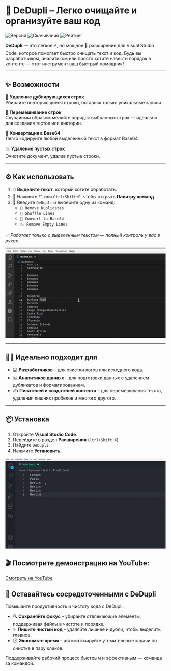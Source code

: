 # 🧹 DeDupli – Легко очищайте и организуйте ваш код

![Версия](https://img.shields.io/visual-studio-marketplace/v/learnwithyan.dedupli?label=Версия)
![Скачивания](https://img.shields.io/visual-studio-marketplace/d/learnwithyan.dedupli?label=Скачивания)
![Рейтинг](https://img.shields.io/visual-studio-marketplace/stars/learnwithyan.dedupli?label=Рейтинг)

**DeDupli** — это лёгкое ⚡, но мощное 💪 расширение для Visual Studio Code, которое помогает быстро очищать текст и код. Будь вы разработчиком, аналитиком или просто хотите навести порядок в контенте — этот инструмент ваш быстрый помощник!

---

## ✨ Возможности

🧽 **Удаление дублирующихся строк**  
Убирайте повторяющиеся строки, оставляя только уникальные записи.

🔀 **Перемешивание строк**  
Случайным образом меняйте порядок выбранных строк — идеально для создания тестов или викторин.

🧾 **Конвертация в Base64**  
Легко кодируйте любой выделенный текст в формат Base64.

📉 **Удаление пустых строк**  
Очистите документ, удалив пустые строки.

---

## ⚙️ Как использовать

1. 🖱️ **Выделите текст**, который хотите обработать.
2. 🎯 Нажмите `F1` или `Ctrl+Shift+P`, чтобы открыть **Палитру команд**.
3. 💼 Введите `DeDupli` и выберите одну из команд:
   - `🧽 Remove Duplicates`
   - `🔀 Shuffle Lines`
   - `🧾 Convert to Base64`
   - `📉 Remove Empty Lines`

*✅ Работает только с выделенным текстом — полный контроль у вас в руках.*

[![Расширение Vscode](/translations/demo.gif 'Демонстрация расширения')](https://learnwithyan.com)

---

## 👨‍💻 Идеально подходит для

- 💻 **Разработчиков** – для очистки логов или исходного кода.
- 📊 **Аналитиков данных** – для подготовки данных с удалением дубликатов и форматированием.
- ✍️ **Писателей и создателей контента** – для перемешивания текста, удаления лишних пробелов и многого другого.

---

## 📦 Установка

1. Откройте **Visual Studio Code**.
2. Перейдите в раздел **Расширения** (`Ctrl+Shift+X`).
3. Найдите `DeDupli`.
4. Нажмите **Установить**.

[![Расширение Vscode](/translations/demo2.gif 'Демонстрация расширения')](https://learnwithyan.com)

## 🎬 Посмотрите демонстрацию на YouTube:

[Смотреть на YouTube](https://www.youtube.com/watch?v=f9PHCYbTWbc)

## 🧠 Оставайтесь сосредоточенными с DeDupli

Повышайте продуктивность и чистоту кода с DeDupli:

- 🔍 **Сохраняйте фокус** – убирайте отвлекающие элементы, поддерживая файлы в чистоте и порядке.
- ✨ **Пишите чистый код** – удаляйте лишнее и дубли, чтобы выделить главное.
- 🕒 **Экономьте время** – автоматизируйте утомительные задачи по очистке в пару кликов.

Поддерживайте рабочий процесс быстрым и эффективным — команда за командой.
